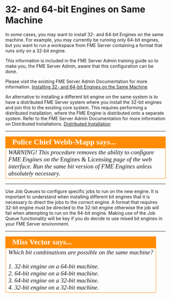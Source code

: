 # 32- and 64-bit Engines on Same Machine #

In some cases, you may want to install 32- and 64-bit Engines on the same machine. For example, you may currently be running only 64-bit engines, but you want to run a workspace from FME Server containing a format that runs only on a 32-bit engine.

This information is included in the FME Server Admin training guide so to make you, the FME Server Admin, aware that this configuration can be done.

Please visit the existing FME Server Admin Documentation for more information.  [Installing 32- and 64-bit Engines on the Same Machine](http://docs.safe.com/fme/2018.0/html/FME_Server_Documentation/Content/AdminGuide/Install_32_and_64_Bit_Engines_On_Same_Machine.htm)

An alternative to installing a different bit engine on the same system is to have a distributed FME Server system where you install the 32-bit engines and join this to the existing core system.  This requires performing a distributed installation, where the FME Engine is distributed onto a separate system.  Refer to the FME Server Admin Documentation for more information on Distributed Installations. [Distributed Installation](http://docs.safe.com/fme/2018.0/html/FME_Server_Documentation/Content/AdminGuide/Distributed-Installation.htm)


---

<!--Police Chief Webb-Mapp Says Section-->

<table style="border-spacing: 0px">
<tr>
<td style="vertical-align:middle;background-color:darkorange;border: 2px solid darkorange">
<i class="fa fa-quote-left fa-lg fa-pull-left fa-fw" style="color:white;padding-right: 12px;vertical-align:text-top"></i>
<span style="color:white;font-size:x-large;font-weight: bold;font-family:serif">Police Chief Webb-Mapp says...</span>
</td>
</tr>

<tr>
<td style="border: 1px solid darkorange">
<span style="font-family:serif; font-style:italic; font-size:larger">
WARNING! This procedure removes the ability to configure FME Engines on the </span><span style="font-family:serif; font-style:bold; font-size:larger"> Engines & Licensing </span><span style="font-family:serif; font-style:italic; font-size:larger"> page of the web interface. Run the same bit version of FME Engines unless absolutely necessary.
</span>
</td>
</tr>
</table>

---

Use Job Queues to configure specific jobs to run on the new engine.  It is important to understand when installing different bit engines that it is necessary to direct the jobs to the correct engine.  A format that requires 32-bit engine must be directed to the 32-bit engine otherwise the job will fail when attempting to run on the 64-bit engine.  Making use of the Job Queue functionality will be key if you do decide to use mixed bit engines in your FME Server environment.

---

<!--Miss Vector Says Section-->

<table style="border-spacing: 0px">
<tr>
<td style="vertical-align:middle;background-color:darkorange;border: 2px solid darkorange">
<i class="fa fa-quote-left fa-lg fa-pull-left fa-fw" style="color:white;padding-right: 12px;vertical-align:text-top"></i>
<span style="color:white;font-size:x-large;font-weight: bold;font-family:serif">Miss Vector says...</span>
</td>
</tr>
<tr>
<td style="border: 1px solid darkorange">
<span style="font-family:serif; font-style:italic; font-size:larger">
Which bit combinations are possible on the same machine?
<br><br>1. 32-bit engine on a 64-bit machine.
<br>2. 64-bit engine on a 64-bit machine.
<br>3. 64-bit engine on a 32-bit machine.
<br>4. 32-bit engine on a 32-bit machine.

</span>
</td>
</tr>
</table>
